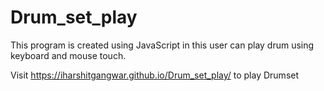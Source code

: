 # Drum_set_play
This program is created using JavaScript in this user can play drum using keyboard and mouse touch.

Visit https://iharshitgangwar.github.io/Drum_set_play/ to play Drumset
